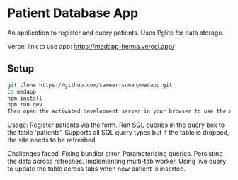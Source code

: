 # Patient Database App

An application to register and query patients. Uses Pglite for data storage.

Vercel link to use app: https://medapp-henna.vercel.app/ 
## Setup

```bash
git clone https://github.com/sameer-suman/medapp.git
cd medapp
npm install
npm run dev
Then open the activated development server in your browser to use the app.
```

Usage:
Register patients via the form.
Run SQL queries in the query box to the table 'patients'.
Supports all SQL query types but if the table is dropped, the site needs to be refreshed.


Challenges faced:
Fixing bundler error.
Parameterising queries.
Persisting the data across refreshes.
Implementing multi-tab worker.
Using live query to update the table across tabs when new patient is inserted.
